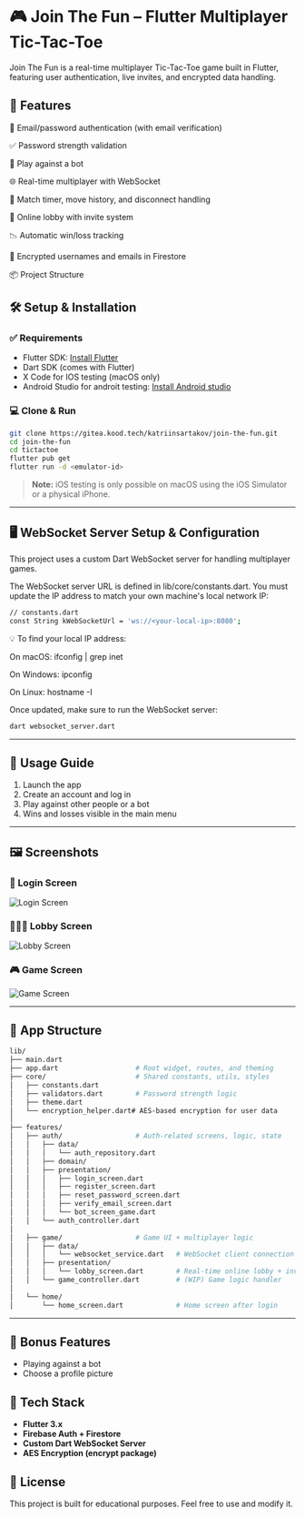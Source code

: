 # 🎮 Join The Fun – Flutter Multiplayer Tic-Tac-Toe

Join The Fun is a real-time multiplayer Tic-Tac-Toe game built in Flutter, featuring user authentication, live invites, and encrypted data handling.

## 🚀 Features

🔐 Email/password authentication (with email verification)

✅ Password strength validation

🤖 Play against a bot

🌐 Real-time multiplayer with WebSocket

🧠 Match timer, move history, and disconnect handling

👥 Online lobby with invite system

📉 Automatic win/loss tracking

🔐 Encrypted usernames and emails in Firestore

📦 Project Structure


## 🛠 Setup & Installation

### ✅ Requirements

- Flutter SDK: [Install Flutter](https://docs.flutter.dev/get-started/install)
- Dart SDK (comes with Flutter)
- X Code for IOS testing (macOS only)
- Android Studio for androit testing: [Install Android studio](https://developer.android.com/studio)

### 💻 Clone & Run

```bash
git clone https://gitea.kood.tech/katriinsartakov/join-the-fun.git
cd join-the-fun
cd tictactoe
flutter pub get
flutter run -d <emulator-id>
```

> **Note:** iOS testing is only possible on macOS using the iOS Simulator or a physical iPhone.

---

## 🖥 WebSocket Server Setup & Configuration


This project uses a custom Dart WebSocket server for handling multiplayer games.

The WebSocket server URL is defined in lib/core/constants.dart. You must update the IP address to match your own machine's local network IP:

```bash
// constants.dart
const String kWebSocketUrl = 'ws://<your-local-ip>:8080';
```

💡 To find your local IP address:

On macOS: ifconfig | grep inet

On Windows: ipconfig

On Linux: hostname -I


Once updated, make sure to run the WebSocket server:

```bash
dart websocket_server.dart
```

--- 


## 📱 Usage Guide

1. Launch the app
2. Create an account and log in
3. Play against other people or a bot
4. Wins and losses visible in the main menu

---

## 🖼️ Screenshots

### 🔐 Login Screen
![Login Screen](assets/screenshots/LoginScreen.png)

### 🧑‍🤝‍🧑 Lobby Screen
![Lobby Screen](assets/screenshots/LobbyScreen.png)

### 🎮 Game Screen
![Game Screen](assets/screenshots/GameScreen.png)

---

## 📁 App Structure

```bash
lib/
├── main.dart
├── app.dart                   # Root widget, routes, and theming
├── core/                      # Shared constants, utils, styles
│   ├── constants.dart
│   ├── validators.dart        # Password strength logic
│   ├── theme.dart
│   └── encryption_helper.dart# AES-based encryption for user data
│
├── features/
│   ├── auth/                  # Auth-related screens, logic, state
│   │   ├── data/
│   │   │   └── auth_repository.dart
│   │   ├── domain/
│   │   ├── presentation/
│   │   │   ├── login_screen.dart
│   │   │   ├── register_screen.dart
│   │   │   ├── reset_password_screen.dart
│   │   │   ├── verify_email_screen.dart
│   │   │   └── bot_screen_game.dart
│   │   └── auth_controller.dart
│
│   ├── game/                  # Game UI + multiplayer logic
│   │   ├── data/
│   │   │   └── websocket_service.dart   # WebSocket client connection & messaging
│   │   ├── presentation/
│   │   │   └── lobby_screen.dart        # Real-time online lobby + invites
│   │   └── game_controller.dart         # (WIP) Game logic handler
│
│   └── home/
│       └── home_screen.dart             # Home screen after login
```

---

## 🌟 Bonus Features

- Playing against a bot
- Choose a profile picture

## 🧰 Tech Stack

- **Flutter 3.x**
- **Firebase Auth + Firestore**
- **Custom Dart WebSocket Server**
- **AES Encryption (encrypt package)**


## 📄 License

This project is built for educational purposes. Feel free to use and modify it.

